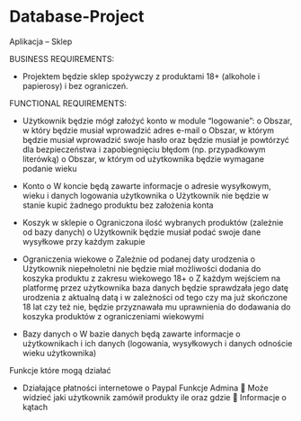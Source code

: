 # Database-Project
Aplikacja – Sklep

BUSINESS REQUIREMENTS:
- Projektem będzie sklep spożywczy z produktami 18+ (alkohole i papierosy) i bez ograniczeń.

FUNCTIONAL REQUIREMENTS:
- Użytkownik będzie mógł założyć konto w module “logowanie”:
o Obszar, w który będzie musiał wprowadzić adres e-mail
o Obszar, w którym będzie musiał wprowadzić swoje hasło oraz będzie musiał je
powtórzyć dla bezpieczeństwa i zapobiegnięciu błędom (np. przypadkowym
literówką)
o Obszar, w którym od użytkownika będzie wymagane podanie wieku
- Konto
o W koncie będą zawarte informacje o adresie wysyłkowym, wieku i danych logowania
użytkownika
o Użytkownik nie będzie w stanie kupić żadnego produktu bez założenia konta
- Koszyk w sklepie
o Ograniczona ilość wybranych produktów (zależnie od bazy danych)
o Użytkownik będzie musiał podać swoje dane wysyłkowe przy każdym zakupie
- Ograniczenia wiekowe
o Zależnie od podanej daty urodzenia
o Użytkownik niepełnoletni nie będzie miał możliwości dodania do koszyka produktu z
zakresu wiekowego 18+
o Z każdym wejściem na platformę przez użytkownika baza danych będzie sprawdzała
jego datę urodzenia z aktualną datą i w zależności od tego czy ma już skończone 18
lat czy też nie, będzie przyznawała mu uprawnienia do dodawania do koszyka
produktów z ograniczeniami wiekowymi

- Bazy danych
o W bazie danych będą zawarte informacje o użytkownikach i ich danych (logowania,
wysyłkowych i danych odnoście wieku użytkownika)

Funkcje które mogą działać
- Działające płatności internetowe
o Paypal
Funkcje Admina
 Może widzieć jaki użytkownik zamówił produkty ile oraz gdzie
 Informacje o kątach
